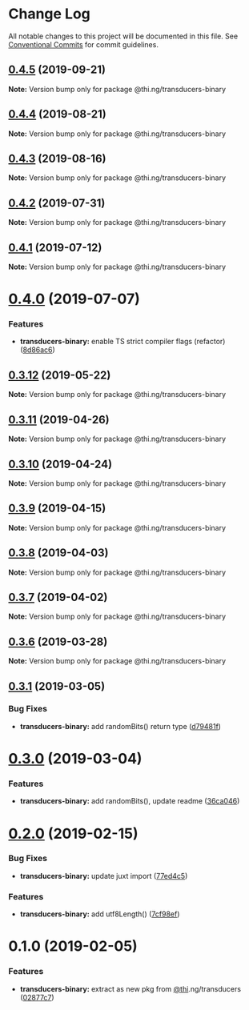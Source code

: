 # Change Log

All notable changes to this project will be documented in this file.
See [Conventional Commits](https://conventionalcommits.org) for commit guidelines.

## [0.4.5](https://github.com/thi-ng/umbrella/compare/@thi.ng/transducers-binary@0.4.4...@thi.ng/transducers-binary@0.4.5) (2019-09-21)

**Note:** Version bump only for package @thi.ng/transducers-binary





## [0.4.4](https://github.com/thi-ng/umbrella/compare/@thi.ng/transducers-binary@0.4.3...@thi.ng/transducers-binary@0.4.4) (2019-08-21)

**Note:** Version bump only for package @thi.ng/transducers-binary





## [0.4.3](https://github.com/thi-ng/umbrella/compare/@thi.ng/transducers-binary@0.4.2...@thi.ng/transducers-binary@0.4.3) (2019-08-16)

**Note:** Version bump only for package @thi.ng/transducers-binary





## [0.4.2](https://github.com/thi-ng/umbrella/compare/@thi.ng/transducers-binary@0.4.1...@thi.ng/transducers-binary@0.4.2) (2019-07-31)

**Note:** Version bump only for package @thi.ng/transducers-binary





## [0.4.1](https://github.com/thi-ng/umbrella/compare/@thi.ng/transducers-binary@0.4.0...@thi.ng/transducers-binary@0.4.1) (2019-07-12)

**Note:** Version bump only for package @thi.ng/transducers-binary





# [0.4.0](https://github.com/thi-ng/umbrella/compare/@thi.ng/transducers-binary@0.3.12...@thi.ng/transducers-binary@0.4.0) (2019-07-07)


### Features

* **transducers-binary:** enable TS strict compiler flags (refactor) ([8d86ac6](https://github.com/thi-ng/umbrella/commit/8d86ac6))





## [0.3.12](https://github.com/thi-ng/umbrella/compare/@thi.ng/transducers-binary@0.3.11...@thi.ng/transducers-binary@0.3.12) (2019-05-22)

**Note:** Version bump only for package @thi.ng/transducers-binary





## [0.3.11](https://github.com/thi-ng/umbrella/compare/@thi.ng/transducers-binary@0.3.10...@thi.ng/transducers-binary@0.3.11) (2019-04-26)

**Note:** Version bump only for package @thi.ng/transducers-binary





## [0.3.10](https://github.com/thi-ng/umbrella/compare/@thi.ng/transducers-binary@0.3.9...@thi.ng/transducers-binary@0.3.10) (2019-04-24)

**Note:** Version bump only for package @thi.ng/transducers-binary





## [0.3.9](https://github.com/thi-ng/umbrella/compare/@thi.ng/transducers-binary@0.3.8...@thi.ng/transducers-binary@0.3.9) (2019-04-15)

**Note:** Version bump only for package @thi.ng/transducers-binary





## [0.3.8](https://github.com/thi-ng/umbrella/compare/@thi.ng/transducers-binary@0.3.7...@thi.ng/transducers-binary@0.3.8) (2019-04-03)

**Note:** Version bump only for package @thi.ng/transducers-binary





## [0.3.7](https://github.com/thi-ng/umbrella/compare/@thi.ng/transducers-binary@0.3.6...@thi.ng/transducers-binary@0.3.7) (2019-04-02)

**Note:** Version bump only for package @thi.ng/transducers-binary





## [0.3.6](https://github.com/thi-ng/umbrella/compare/@thi.ng/transducers-binary@0.3.5...@thi.ng/transducers-binary@0.3.6) (2019-03-28)

**Note:** Version bump only for package @thi.ng/transducers-binary







## [0.3.1](https://github.com/thi-ng/umbrella/compare/@thi.ng/transducers-binary@0.3.0...@thi.ng/transducers-binary@0.3.1) (2019-03-05)


### Bug Fixes

* **transducers-binary:** add randomBits() return type ([d79481f](https://github.com/thi-ng/umbrella/commit/d79481f))



# [0.3.0](https://github.com/thi-ng/umbrella/compare/@thi.ng/transducers-binary@0.2.3...@thi.ng/transducers-binary@0.3.0) (2019-03-04)


### Features

* **transducers-binary:** add randomBits(), update readme ([36ca046](https://github.com/thi-ng/umbrella/commit/36ca046))



# [0.2.0](https://github.com/thi-ng/umbrella/compare/@thi.ng/transducers-binary@0.1.1...@thi.ng/transducers-binary@0.2.0) (2019-02-15)


### Bug Fixes

* **transducers-binary:** update juxt import ([77ed4c5](https://github.com/thi-ng/umbrella/commit/77ed4c5))


### Features

* **transducers-binary:** add utf8Length() ([7cf98ef](https://github.com/thi-ng/umbrella/commit/7cf98ef))



# 0.1.0 (2019-02-05)


### Features

* **transducers-binary:** extract as new pkg from [@thi](https://github.com/thi).ng/transducers ([02877c7](https://github.com/thi-ng/umbrella/commit/02877c7))
